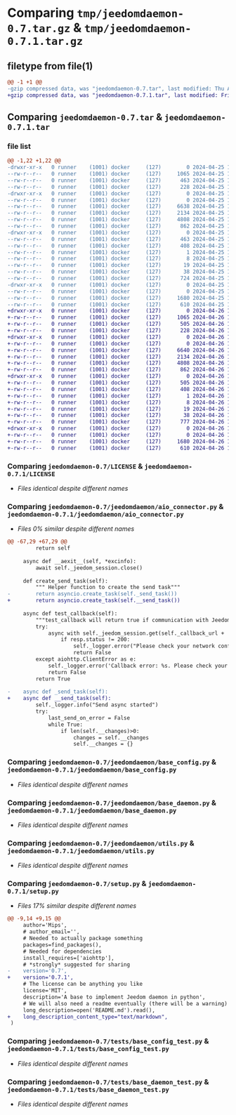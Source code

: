 # Comparing `tmp/jeedomdaemon-0.7.tar.gz` & `tmp/jeedomdaemon-0.7.1.tar.gz`

## filetype from file(1)

```diff
@@ -1 +1 @@
-gzip compressed data, was "jeedomdaemon-0.7.tar", last modified: Thu Apr 25 15:23:58 2024, max compression
+gzip compressed data, was "jeedomdaemon-0.7.1.tar", last modified: Fri Apr 26 12:28:12 2024, max compression
```

## Comparing `jeedomdaemon-0.7.tar` & `jeedomdaemon-0.7.1.tar`

### file list

```diff
@@ -1,22 +1,22 @@
-drwxr-xr-x   0 runner    (1001) docker     (127)        0 2024-04-25 15:23:58.666299 jeedomdaemon-0.7/
--rw-r--r--   0 runner    (1001) docker     (127)     1065 2024-04-25 15:23:54.000000 jeedomdaemon-0.7/LICENSE
--rw-r--r--   0 runner    (1001) docker     (127)      463 2024-04-25 15:23:58.666299 jeedomdaemon-0.7/PKG-INFO
--rw-r--r--   0 runner    (1001) docker     (127)      228 2024-04-25 15:23:54.000000 jeedomdaemon-0.7/README.md
-drwxr-xr-x   0 runner    (1001) docker     (127)        0 2024-04-25 15:23:58.666299 jeedomdaemon-0.7/jeedomdaemon/
--rw-r--r--   0 runner    (1001) docker     (127)        0 2024-04-25 15:23:54.000000 jeedomdaemon-0.7/jeedomdaemon/__init__.py
--rw-r--r--   0 runner    (1001) docker     (127)     6638 2024-04-25 15:23:54.000000 jeedomdaemon-0.7/jeedomdaemon/aio_connector.py
--rw-r--r--   0 runner    (1001) docker     (127)     2134 2024-04-25 15:23:54.000000 jeedomdaemon-0.7/jeedomdaemon/base_config.py
--rw-r--r--   0 runner    (1001) docker     (127)     4808 2024-04-25 15:23:54.000000 jeedomdaemon-0.7/jeedomdaemon/base_daemon.py
--rw-r--r--   0 runner    (1001) docker     (127)      862 2024-04-25 15:23:54.000000 jeedomdaemon-0.7/jeedomdaemon/utils.py
-drwxr-xr-x   0 runner    (1001) docker     (127)        0 2024-04-25 15:23:58.666299 jeedomdaemon-0.7/jeedomdaemon.egg-info/
--rw-r--r--   0 runner    (1001) docker     (127)      463 2024-04-25 15:23:58.000000 jeedomdaemon-0.7/jeedomdaemon.egg-info/PKG-INFO
--rw-r--r--   0 runner    (1001) docker     (127)      408 2024-04-25 15:23:58.000000 jeedomdaemon-0.7/jeedomdaemon.egg-info/SOURCES.txt
--rw-r--r--   0 runner    (1001) docker     (127)        1 2024-04-25 15:23:58.000000 jeedomdaemon-0.7/jeedomdaemon.egg-info/dependency_links.txt
--rw-r--r--   0 runner    (1001) docker     (127)        8 2024-04-25 15:23:58.000000 jeedomdaemon-0.7/jeedomdaemon.egg-info/requires.txt
--rw-r--r--   0 runner    (1001) docker     (127)       19 2024-04-25 15:23:58.000000 jeedomdaemon-0.7/jeedomdaemon.egg-info/top_level.txt
--rw-r--r--   0 runner    (1001) docker     (127)       38 2024-04-25 15:23:58.666299 jeedomdaemon-0.7/setup.cfg
--rw-r--r--   0 runner    (1001) docker     (127)      724 2024-04-25 15:23:54.000000 jeedomdaemon-0.7/setup.py
-drwxr-xr-x   0 runner    (1001) docker     (127)        0 2024-04-25 15:23:58.666299 jeedomdaemon-0.7/tests/
--rw-r--r--   0 runner    (1001) docker     (127)        0 2024-04-25 15:23:54.000000 jeedomdaemon-0.7/tests/__init__.py
--rw-r--r--   0 runner    (1001) docker     (127)     1680 2024-04-25 15:23:54.000000 jeedomdaemon-0.7/tests/base_config_test.py
--rw-r--r--   0 runner    (1001) docker     (127)      610 2024-04-25 15:23:54.000000 jeedomdaemon-0.7/tests/base_daemon_test.py
+drwxr-xr-x   0 runner    (1001) docker     (127)        0 2024-04-26 12:28:12.920565 jeedomdaemon-0.7.1/
+-rw-r--r--   0 runner    (1001) docker     (127)     1065 2024-04-26 12:27:56.000000 jeedomdaemon-0.7.1/LICENSE
+-rw-r--r--   0 runner    (1001) docker     (127)      505 2024-04-26 12:28:12.920565 jeedomdaemon-0.7.1/PKG-INFO
+-rw-r--r--   0 runner    (1001) docker     (127)      228 2024-04-26 12:27:56.000000 jeedomdaemon-0.7.1/README.md
+drwxr-xr-x   0 runner    (1001) docker     (127)        0 2024-04-26 12:28:12.920565 jeedomdaemon-0.7.1/jeedomdaemon/
+-rw-r--r--   0 runner    (1001) docker     (127)        0 2024-04-26 12:27:56.000000 jeedomdaemon-0.7.1/jeedomdaemon/__init__.py
+-rw-r--r--   0 runner    (1001) docker     (127)     6640 2024-04-26 12:27:56.000000 jeedomdaemon-0.7.1/jeedomdaemon/aio_connector.py
+-rw-r--r--   0 runner    (1001) docker     (127)     2134 2024-04-26 12:27:56.000000 jeedomdaemon-0.7.1/jeedomdaemon/base_config.py
+-rw-r--r--   0 runner    (1001) docker     (127)     4808 2024-04-26 12:27:56.000000 jeedomdaemon-0.7.1/jeedomdaemon/base_daemon.py
+-rw-r--r--   0 runner    (1001) docker     (127)      862 2024-04-26 12:27:56.000000 jeedomdaemon-0.7.1/jeedomdaemon/utils.py
+drwxr-xr-x   0 runner    (1001) docker     (127)        0 2024-04-26 12:28:12.920565 jeedomdaemon-0.7.1/jeedomdaemon.egg-info/
+-rw-r--r--   0 runner    (1001) docker     (127)      505 2024-04-26 12:28:12.000000 jeedomdaemon-0.7.1/jeedomdaemon.egg-info/PKG-INFO
+-rw-r--r--   0 runner    (1001) docker     (127)      408 2024-04-26 12:28:12.000000 jeedomdaemon-0.7.1/jeedomdaemon.egg-info/SOURCES.txt
+-rw-r--r--   0 runner    (1001) docker     (127)        1 2024-04-26 12:28:12.000000 jeedomdaemon-0.7.1/jeedomdaemon.egg-info/dependency_links.txt
+-rw-r--r--   0 runner    (1001) docker     (127)        8 2024-04-26 12:28:12.000000 jeedomdaemon-0.7.1/jeedomdaemon.egg-info/requires.txt
+-rw-r--r--   0 runner    (1001) docker     (127)       19 2024-04-26 12:28:12.000000 jeedomdaemon-0.7.1/jeedomdaemon.egg-info/top_level.txt
+-rw-r--r--   0 runner    (1001) docker     (127)       38 2024-04-26 12:28:12.920565 jeedomdaemon-0.7.1/setup.cfg
+-rw-r--r--   0 runner    (1001) docker     (127)      777 2024-04-26 12:27:56.000000 jeedomdaemon-0.7.1/setup.py
+drwxr-xr-x   0 runner    (1001) docker     (127)        0 2024-04-26 12:28:12.920565 jeedomdaemon-0.7.1/tests/
+-rw-r--r--   0 runner    (1001) docker     (127)        0 2024-04-26 12:27:56.000000 jeedomdaemon-0.7.1/tests/__init__.py
+-rw-r--r--   0 runner    (1001) docker     (127)     1680 2024-04-26 12:27:56.000000 jeedomdaemon-0.7.1/tests/base_config_test.py
+-rw-r--r--   0 runner    (1001) docker     (127)      610 2024-04-26 12:27:56.000000 jeedomdaemon-0.7.1/tests/base_daemon_test.py
```

### Comparing `jeedomdaemon-0.7/LICENSE` & `jeedomdaemon-0.7.1/LICENSE`

 * *Files identical despite different names*

### Comparing `jeedomdaemon-0.7/jeedomdaemon/aio_connector.py` & `jeedomdaemon-0.7.1/jeedomdaemon/aio_connector.py`

 * *Files 0% similar despite different names*

```diff
@@ -67,29 +67,29 @@
         return self
 
     async def __aexit__(self, *excinfo):
         await self._jeedom_session.close()
 
     def create_send_task(self):
         """ Helper function to create the send task"""
-        return asyncio.create_task(self._send_task())
+        return asyncio.create_task(self.__send_task())
 
     async def test_callback(self):
         """test_callback will return true if communication with Jeedom is sucessfull or false otherwise"""
         try:
             async with self._jeedom_session.get(self._callback_url + '?test=1&apikey=' + self._api_key) as resp:
                 if resp.status != 200:
                     self._logger.error("Please check your network configuration page: %s-%s", resp.status, resp.reason)
                     return False
         except aiohttp.ClientError as e:
             self._logger.error('Callback error: %s. Please check your network configuration page', e)
             return False
         return True
 
-    async def _send_task(self):
+    async def __send_task(self):
         self._logger.info("Send async started")
         try:
             last_send_on_error = False
             while True:
                 if len(self.__changes)>0:
                     changes = self.__changes
                     self.__changes = {}
```

### Comparing `jeedomdaemon-0.7/jeedomdaemon/base_config.py` & `jeedomdaemon-0.7.1/jeedomdaemon/base_config.py`

 * *Files identical despite different names*

### Comparing `jeedomdaemon-0.7/jeedomdaemon/base_daemon.py` & `jeedomdaemon-0.7.1/jeedomdaemon/base_daemon.py`

 * *Files identical despite different names*

### Comparing `jeedomdaemon-0.7/jeedomdaemon/utils.py` & `jeedomdaemon-0.7.1/jeedomdaemon/utils.py`

 * *Files identical despite different names*

### Comparing `jeedomdaemon-0.7/setup.py` & `jeedomdaemon-0.7.1/setup.py`

 * *Files 17% similar despite different names*

```diff
@@ -9,14 +9,15 @@
     author='Mips',
     # author_email='',
     # Needed to actually package something
     packages=find_packages(),
     # Needed for dependencies
     install_requires=['aiohttp'],
     # *strongly* suggested for sharing
-    version='0.7',
+    version='0.7.1',
     # The license can be anything you like
     license='MIT',
     description='A base to implement Jeedom daemon in python',
     # We will also need a readme eventually (there will be a warning)
     long_description=open('README.md').read(),
+    long_description_content_type="text/markdown",
 )
```

### Comparing `jeedomdaemon-0.7/tests/base_config_test.py` & `jeedomdaemon-0.7.1/tests/base_config_test.py`

 * *Files identical despite different names*

### Comparing `jeedomdaemon-0.7/tests/base_daemon_test.py` & `jeedomdaemon-0.7.1/tests/base_daemon_test.py`

 * *Files identical despite different names*

